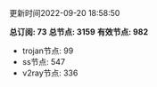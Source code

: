 更新时间2022-09-20 18:58:50

**总订阅: 73**
**总节点: 3159**
**有效节点: 982**
- trojan节点: 99
- ss节点: 547
- v2ray节点: 336
